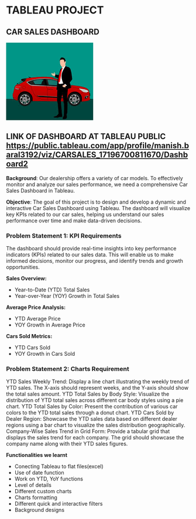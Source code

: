 # TABLEAU PROJECT
## CAR SALES DASHBOARD
![car](car.jpeg)

## LINK OF DASHBOARD AT TABLEAU PUBLIC https://public.tableau.com/app/profile/manish.baral3192/viz/CARSALES_17196700811670/Dashboard2 

**Background**: Our dealership offers a variety of car models. To effectively monitor and analyze our sales performance, we need a comprehensive Car Sales Dashboard in Tableau.

**Objective**: The goal of this project is to design and develop a dynamic and interactive Car Sales Dashboard using Tableau. The dashboard will visualize key KPIs related to our car sales, helping us understand our sales performance over time and make data-driven decisions.

### Problem Statement 1: KPI Requirements
The dashboard should provide real-time insights into key performance indicators (KPIs) related to our sales data. This will enable us to make informed decisions, monitor our progress, and identify trends and growth opportunities.

**Sales Overview:**
- Year-to-Date (YTD) Total Sales
- Year-over-Year (YOY) Growth in Total Sales

**Average Price Analysis:**
- YTD Average Price
- YOY Growth in Average Price

**Cars Sold Metrics:**
- YTD Cars Sold
- YOY Growth in Cars Sold

### Problem Statement 2: Charts Requirement

YTD Sales Weekly Trend: Display a line chart illustrating the weekly trend of YTD sales. The X-axis should represent weeks, and the Y-axis should show the total sales amount.
YTD Total Sales by Body Style: Visualize the distribution of YTD total sales across different car body styles using a pie chart.
YTD Total Sales by Color: Present the contribution of various car colors to the YTD total sales through a donut chart.
YTD Cars Sold by Dealer Region: Showcase the YTD sales data based on different dealer regions using a bar chart to visualize the sales distribution geographically.
Company-Wise Sales Trend in Grid Form: Provide a tabular grid that displays the sales trend for each company. The grid should showcase the company name along with their YTD sales figures.

**Functionalities we learnt**
- Conecting Tableau to flat files(excel)
- Use of date function
- Work on YTD, YoY functions
- Level of details
- Different custom charts
- Charts formatting
- Different quick and interactive filters
- Background designs
